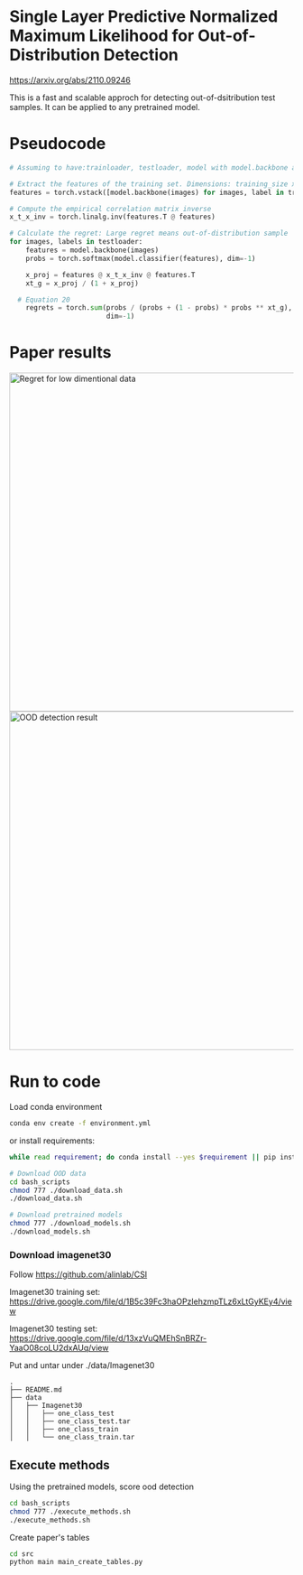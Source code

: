 # Single Layer Predictive Normalized Maximum Likelihood for Out-of-Distribution Detection 
https://arxiv.org/abs/2110.09246

This is a fast and scalable approch for detecting out-of-dsitribution test samples.
It can be applied to any pretrained model.



# Pseudocode
```python
# Assuming to have:trainloader, testloader, model with model.backbone and model.classifer methods

# Extract the features of the training set. Dimensions: training_size x num_features
features = torch.vstack([model.backbone(images) for images, label in trainloader])

# Compute the empirical correlation matrix inverse
x_t_x_inv = torch.linalg.inv(features.T @ features)

# Calculate the regret: Large regret means out-of-distribution sample
for images, labels in testloader:
    features = model.backbone(images)
    probs = torch.softmax(model.classifier(features), dim=-1)

    x_proj = features @ x_t_x_inv @ features.T
    xt_g = x_proj / (1 + x_proj)

  # Equation 20
    regrets = torch.sum(probs / (probs + (1 - probs) * probs ** xt_g),
                        dim=-1)
```

# Paper results
<img src="https://github.com/kobybibas/pnml_ood_detection/blob/master/img_low_dim_regret.jpg" alt="Regret for low dimentional data" width=600>
<img src="https://github.com/kobybibas/pnml_ood_detection/blob/master/img_densenet-100_ood_results.jpg" alt="OOD detection result" width=600>

# Run to code

Load conda environment
```bash
conda env create -f environment.yml
```
or install requirements:
```bash
while read requirement; do conda install --yes $requirement || pip install $requirement; done < requirements.txt 
```

```bash
# Download OOD data
cd bash_scripts
chmod 777 ./download_data.sh
./download_data.sh

# Download pretrained models
chmod 777 ./download_models.sh
./download_models.sh
```

### Download imagenet30
Follow https://github.com/alinlab/CSI

Imagenet30 training set:
https://drive.google.com/file/d/1B5c39Fc3haOPzlehzmpTLz6xLtGyKEy4/view

Imagenet30 testing set:
https://drive.google.com/file/d/13xzVuQMEhSnBRZr-YaaO08coLU2dxAUq/view

Put and untar under ./data/Imagenet30
```
.
├── README.md
├── data
│   ├── Imagenet30
│   │   ├── one_class_test
│   │   ├── one_class_test.tar
│   │   ├── one_class_train
│   │   └── one_class_train.tar
```

## Execute methods

Using the pretrained models, score ood detection

```bash
cd bash_scripts
chmod 777 ./execute_methods.sh
./execute_methods.sh
```

Create paper's tables
```bash
cd src
python main main_create_tables.py
```

